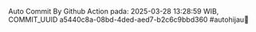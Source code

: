 Auto Commit By Github Action pada: 2025-03-28 13:28:59 WIB, COMMIT_UUID a5440c8a-08bd-4ded-aed7-b2c6c9bbd360 #autohijau🗿
